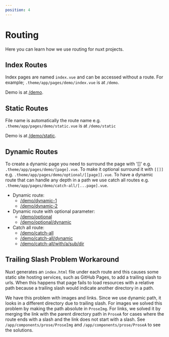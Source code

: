 ```yaml
---
position: 4
---
```


# Routing

Here you can learn how we use routing for nuxt projects.

## Index Routes

Index pages are named `index.vue` and can be accessed without a route. For
example; `.theme/app/pages/demo/index.vue` is at `/demo`.

Demo is at [/demo](/demo).

## Static Routes

File name is automatically the route name e.g.
`.theme/app/pages/demo/static.vue` is at `/demo/static`

Demo is at [/demo/static](/demo/static).

## Dynamic Routes

To create a dynamic page you need to surround the page with '[]' e.g.
`.theme/app/pages/demo/[page].vue`. To make it optional surround it with `[[]]`
e.g. `.theme/app/pages/demo/optional/[[page]].vue`. To have a dynamic route that
can handle any depth in a path we use catch all routes e.g.
`.theme/app/pages/demo/catch-all/[...page].vue`.

- Dynamic route:
  - [/demo/dynamic-1](/demo/dynamic-1)
  - [/demo/dynamic-2](/demo/dynamic-2)
- Dynamic route with optional parameter:
  - [/demo/optional](/demo/optional)
  - [/demo/optional/dynamic](/demo/optional/dynamic)
- Catch all route:
  - [/demo/catch-all](/demo/catch-all)
  - [/demo/catch-all/dynamic](/demo/catch-all/dynamic)
  - [/demo/catch-all/with/a/sub/dir](/demo/catch-all/with/a/sub/dir)

## Trailing Slash Problem Workaround

Nuxt generates an `index.html` file under each route and this causes some
static site hosting services, such as GitHub Pages, to add a trailing slash to
urls. When this happens that page fails to load resources with a relative path
because a trailing slash would indicate another directory in a path.

We have this problem with images and links. Since we use dynamic path, it looks
in a different directory due to trailing slash. For images we solved this
problem by making the path absolute in `ProseImg`. For links, we solved it by
merging the link with the parent directory path in `ProseA` for cases where the
route ends with a slash and the link does not start with a slash. See
`/app/components/prose/ProseImg` and `/app/components/prose/ProseA` to see the
solutions.
